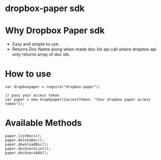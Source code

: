 # dropbox-paper sdk


# Why Dropbox Paper sdk
* Easy and simple to use.
* Returns Doc Name along when made doc list api call where dropbox api only returns array of doc ids.


# How to use
```
var dropboxpaper = require("dropbox-paper");

// pass your access token
var paper = new dropbpaper({accessToken: "Your dropbox paper access token"});
```


# Available Methods
```
paper.listDocs();
paper.deleteDoc();
paper.downloadDoc();
paper.docUsersList();
paper.docUsersAdd();
```


